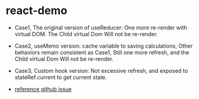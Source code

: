 # react-demo

* Case1, The original version of useReducer: One more re-render with virtual DOM.
  The Child virtual Dom Will not be re-render.

* Case2, useMemo version: cache variable to saving calculations, Other behaviors remain consistent as Case1, Still one more refresh, and the Child virtual Dom Will not be re-render.

* Case3, Custom hook version: Not excessive refresh, and exposed to stateRef.current to get current state.

* <a href="https://github.com/facebook/react/issues/14994#issuecomment-618551379"> reference github issue </a>
